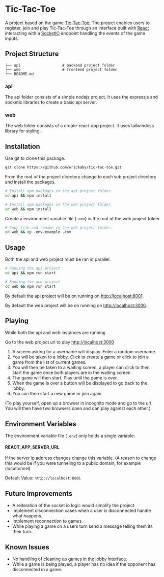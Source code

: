 # Tic-Tac-Toe

A project based on the game [Tic-Tac-Toe](https://en.wikipedia.org/wiki/Tic-tac-toe). The project enables users to register, join and play Tic-Tac-Toe through an interface built with [React](https://reactjs.org/) interacting with a [SocketIO](https://socket.io/) endpoint handling the events of the game inputs.



## Project Structure
    ├── api                   # backend project folder
    ├── web                   # frontend project folder
    └── README.md
### api
The api folder consists of a simple nodejs project. It uses the expressjs and socketio libraries to create a basic api server.
### web
The web folder consists of a create-react-app project. It uses tailwindcss library for styling.

## Installation

Use git to clone this package.

```bash
git clone https://github.com/erickaby/tic-tac-toe.git
```
From the root of the project directory change to each sub project directory and install the packages.
```bash
# Install npm packages in the api project folder.
cd api && npm install

# Install npm packages in the web project folder.
cd web && npm install
```
Create a environment variable file (`.env`) in the root of the web project folder
```bash
# Copy file and rename in the web project folder.
cd web && cp .env.example .env
``` 

## Usage
Both the api and web project must be ran in parallel.
```bash
# Running the api project
cd api && npm run start

# Running the web project
cd web && npm run start 
```
By default the api project will be on running on [http://localhost:8001](http://localhost:8001).

By default the web project will be on running on [http://localhost:3000](http://localhost:3000).

## Playing
While both the api and web instances are running

Go to the web project url to play [http://localhost:3000](http://localhost:3000)

1. A screen asking for a username will display. Enter a random username.
2. You will be taken to a lobby. Click to create a game or click to join a game from the list of current games.
3. You will then be taken to a waiting screen, a player can click to then start the game once both players are in the waiting screen.
4. The game will then start. Play until the game is over.
5. When the game is over a button will be displayed to go back to the lobby.
6. You can then start a new game or join again.

(To play yourself, open up a browser in incognito mode and go to the url. You will then have two browsers open and can play against each other.)

## Environment Variables

The environment variable file (`.env`) only holds a single variable:
#### REACT_APP_SERVER_URL
If the server ip address changes change this variable. (A reason to change this would be if you were tunneling to a public domain, for example (localtunnel)

Default Value: `http://localhost:8001`

## Future Improvements
- A reiteration of the socket io logic would simplify the project.
- Implement disconnection cases when a user is disconnected handle what happens. 
- Implement reconnection to games.
- While playing a game on a users turn send a message telling them its their turn. 

## Known Issues
- No handling of cleaning up games in the lobby interface.
- While a game is being played, a player has no idea if the opponent has disconnected in a game.
